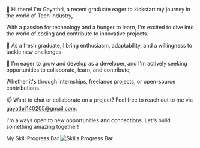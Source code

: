 👋 Hi there! I'm Gayathri, a recent graduate eager to kickstart my journey in the world of Tech Industry,

   With a passion for technology and a hunger to learn, I'm excited to dive into the world of coding and contribute to innovative projects.

🌱 As a fresh graduate, I bring enthusiasm, adaptability, and a willingness to tackle new challenges. 
  
🚀 I'm eager to grow and develop as a developer, and I'm actively seeking opportunities to collaborate, learn, and contribute,

   Whether it's through internships, freelance projects, or open-source contributions.

📫 Want to chat or collaborate on a project? Feel free to reach out to me via gayathri140205@gmail.com.

   I'm always open to new opportunities and connections. Let's build something amazing together!

   My Skill Progress Bar
![Skills Progress Bar](https://github.com/gayathri140205/gayathri140205/assets/154896559/5beaf3cc-4f7a-4ca2-b83a-b47e93045402)

